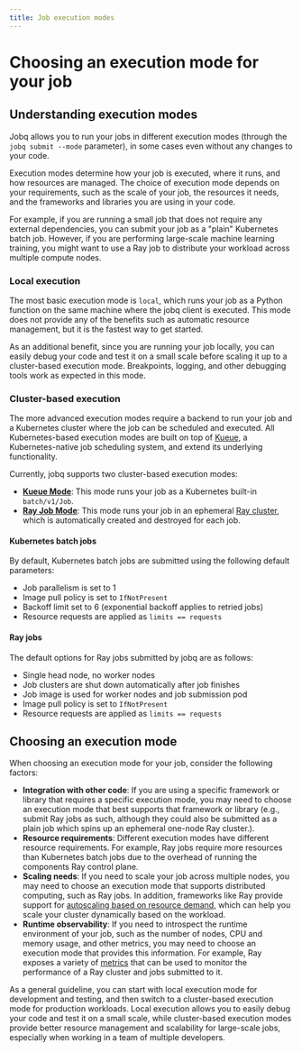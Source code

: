 ```yaml
---
title: Job execution modes
---
```


# Choosing an execution mode for your job

## Understanding execution modes

Jobq allows you to run your jobs in different execution modes (through the `jobq submit --mode` parameter), in some cases even without any changes to your code.

Execution modes determine how your job is executed, where it runs, and how resources are managed. The choice of execution mode depends on your requirements, such as the scale of your job, the resources it needs, and the frameworks and libraries you are using in your code.

For example, if you are running a small job that does not require any external dependencies, you can submit your job as a "plain" Kubernetes batch job. However, if you are performing large-scale machine learning training, you might want to use a Ray job to distribute your workload across multiple compute nodes.

### Local execution

The most basic execution mode is `local`, which runs your job as a Python function on the same machine where the jobq client is executed. This mode does not provide any of the benefits such as automatic resource management, but it is the fastest way to get started.

As an additional benefit, since you are running your job locally, you can easily debug your code and test it on a small scale before scaling it up to a cluster-based execution mode.
Breakpoints, logging, and other debugging tools work as expected in this mode.

### Cluster-based execution

The more advanced execution modes require a backend to run your job and a Kubernetes cluster where the job can be scheduled and executed. All Kubernetes-based execution modes are built on top of [Kueue](https://kueue.sigs.k8s.io/), a Kubernetes-native job scheduling system, and extend its underlying functionality.

Currently, jobq supports two cluster-based execution modes:

-   **[Kueue Mode](#kubernetes-batch-jobs)**: This mode runs your job as a Kubernetes built-in `batch/v1/Job`.
-   **[Ray Job Mode](#ray-jobs)**: This mode runs your job in an ephemeral [Ray cluster](https://docs.ray.io/en/latest/cluster/getting-started.html), which is automatically created and destroyed for each job.

<!-- TODO: Reword the below sections once job execution parametrization is implemented -->

#### Kubernetes batch jobs

By default, Kubernetes batch jobs are submitted using the following default parameters:

-   Job parallelism is set to 1
-   Image pull policy is set to `IfNotPresent`
-   Backoff limit set to 6 (exponential backoff applies to retried jobs)
-   Resource requests are applied as `limits == requests`

#### Ray jobs

The default options for Ray jobs submitted by jobq are as follows:

-   Single head node, no worker nodes
-   Job clusters are shut down automatically after job finishes
-   Job image is used for worker nodes and job submission pod
-   Image pull policy is set to `IfNotPresent`
-   Resource requests are applied as `limits == requests`

## Choosing an execution mode

When choosing an execution mode for your job, consider the following factors:

-   **Integration with other code**: If you are using a specific framework or library that requires a specific execution mode, you may need to choose an execution mode that best supports that framework or library (e.g., submit Ray jobs as such, although they could also be submitted as a plain job which spins up an ephemeral one-node Ray cluster.).
-   **Resource requirements**: Different execution modes have different resource requirements. For example, Ray jobs require more resources than Kubernetes batch jobs due to the overhead of running the components Ray control plane.
-   **Scaling needs**: If you need to scale your job across multiple nodes, you may need to choose an execution mode that supports distributed computing, such as Ray jobs. In addition, frameworks like Ray provide support for [autoscaling based on resource demand](https://docs.ray.io/en/latest/cluster/kubernetes/user-guides/configuring-autoscaling.html), which can help you scale your cluster dynamically based on the workload.
-   **Runtime observability**: If you need to introspect the runtime environment of your job, such as the number of nodes, CPU and memory usage, and other metrics, you may need to choose an execution mode that provides this information. For example, Ray exposes a variety of [metrics](https://docs.ray.io/en/latest/cluster/kubernetes/user-guides/observability.html) that can be used to monitor the performance of a Ray cluster and jobs submitted to it.

As a general guideline, you can start with local execution mode for development and testing, and then switch to a cluster-based execution mode for production workloads.
Local execution allows you to easily debug your code and test it on a small scale, while cluster-based execution modes provide better resource management and scalability for large-scale jobs, especially when working in a team of multiple developers.
